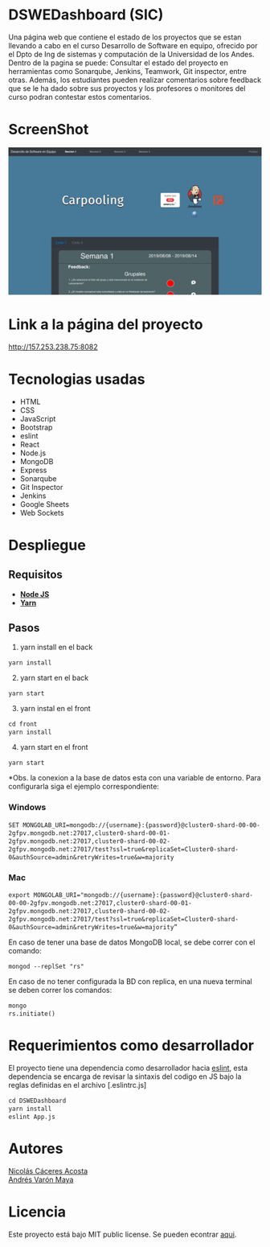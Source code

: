 # DSWEDashboard (SIC)
Una página web que contiene el estado de los proyectos que se estan llevando a cabo en el curso Desarrollo de Software en equipo, ofrecido por el Dpto de Ing de sistemas y computación de la Universidad de los Andes.   
Dentro de la pagina se puede: Consultar el estado del proyecto en herramientas como Sonarqube, Jenkins, Teamwork, Git inspector, entre otras. Además, los estudiantes pueden realizar comentarios sobre feedback que se le ha dado sobre sus proyectos y los profesores o monitores del curso podran contestar estos comentarios.
# ScreenShot
![Screenshot Pag Web](https://raw.githubusercontent.com/nacaceres/CriticaVisualizacion/master/SIC_Principal.png)
# Link a la página del proyecto   
http://157.253.238.75:8082
# Tecnologias usadas
* HTML
* CSS
* JavaScript
* Bootstrap
* eslint
* React
* Node.js
* MongoDB
* Express
* Sonarqube
* Git Inspector
* Jenkins
* Google Sheets
* Web Sockets

# Despliegue

## Requisitos 
- [**Node JS**](https://nodejs.org/es/download/)
- [**Yarn**](https://yarnpkg.com/lang/es-es/docs/cli/install/)

## Pasos

1. yarn install en el back

```
yarn install
```

2. yarn start en el back
```
yarn start
```

3. yarn instal en el front
```
cd front
yarn install
```

4. yarn start en el front
```
yarn start
```
*Obs. la conexion a la base de datos esta con una variable de entorno. Para configurarla siga el ejemplo correspondiente:
### Windows
```
SET MONGOLAB_URI=mongodb://{username}:{password}@cluster0-shard-00-00-2gfpv.mongodb.net:27017,cluster0-shard-00-01-2gfpv.mongodb.net:27017,cluster0-shard-00-02-2gfpv.mongodb.net:27017/test?ssl=true&replicaSet=Cluster0-shard-0&authSource=admin&retryWrites=true&w=majority
```
### Mac
```
export MONGOLAB_URI="mongodb://{username}:{password}@cluster0-shard-00-00-2gfpv.mongodb.net:27017,cluster0-shard-00-01-2gfpv.mongodb.net:27017,cluster0-shard-00-02-2gfpv.mongodb.net:27017/test?ssl=true&replicaSet=Cluster0-shard-0&authSource=admin&retryWrites=true&w=majority”
```
En caso de tener una base de datos MongoDB local, se debe correr con el comando:
```
mongod --replSet "rs"
```
En caso de no tener configurada la BD con replica, en una nueva terminal se deben correr los comandos:
```
mongo
rs.initiate()
```
# Requerimientos como desarrollador
El proyecto tiene una dependencia como desarrollador hacia [eslint](https://eslint.org), esta dependencia se encarga de revisar la sintaxis del codigo en JS bajo la reglas definidas en el archivo [.eslintrc.js]

```
cd DSWEDashboard
yarn install
eslint App.js
```
# Autores
[Nicolás Cáceres Acosta](https://github.com/nacaceres)   
[Andrés Varón Maya](https://github.com/andresvaron)

# Licencia
Este proyecto está bajo MIT public license. Se pueden econtrar [aqui](https://github.com/nacaceres/DSWEDashboard/blob/master/LICENSE).
